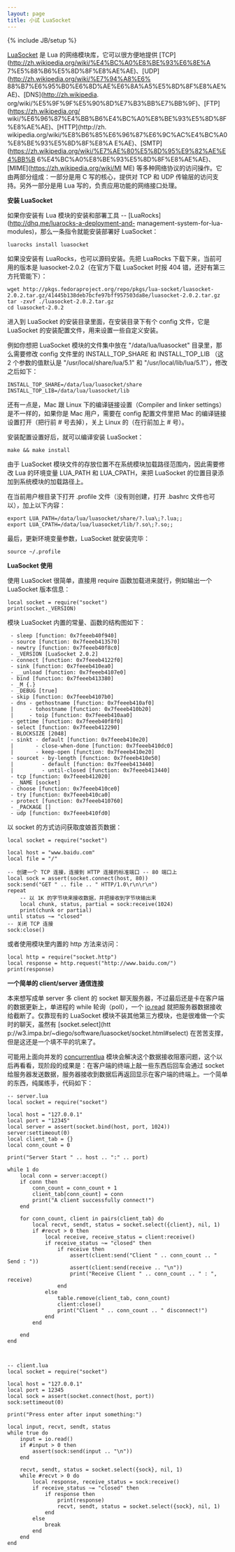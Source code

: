 ```yaml
---
layout: page
title: 小试 LuaSocket
---
```

{% include JB/setup %}

[LuaSocket](http://w3.impa.br/~diego/software/luasocket/) 是 Lua
的网络模块库，它可以很方便地提供 [TCP](http://zh.wikipedia.org/wiki/%E4%BC%A0%E8%BE%93%E6%8E%A
7%E5%88%B6%E5%8D%8F%E8%AE%AE)、[UDP](http://zh.wikipedia.org/wiki/%E7%94%A8%E6%
88%B7%E6%95%B0%E6%8D%AE%E6%8A%A5%E5%8D%8F%E8%AE%AE)、[DNS](http://zh.wikipedia.
org/wiki/%E5%9F%9F%E5%90%8D%E7%B3%BB%E7%BB%9F)、[FTP](https://zh.wikipedia.org/
wiki/%E6%96%87%E4%BB%B6%E4%BC%A0%E8%BE%93%E5%8D%8F%E8%AE%AE)、[HTTP](http://zh.
wikipedia.org/wiki/%E8%B6%85%E6%96%87%E6%9C%AC%E4%BC%A0%E8%BE%93%E5%8D%8F%E8%A
E%AE)、[SMTP](https://zh.wikipedia.org/wiki/%E7%AE%80%E5%8D%95%E9%82%AE%E4%BB%B
6%E4%BC%A0%E8%BE%93%E5%8D%8F%E8%AE%AE)、[MIME](https://zh.wikipedia.org/wiki/MI
ME) 等多种网络协议的访问操作。它由两部分组成：一部分是用 C 写的核心，提供对 TCP 和 UDP 传输层的访问支持。另外一部分是用 Lua
写的，负责应用功能的网络接口处理。

**安装 LuaSocket**

如果你安装有 Lua 模块的安装和部署工具 -- [LuaRocks](http://dhq.me/luarocks-a-deployment-and-
management-system-for-lua-modules)，那么一条指令就能安装部署好 LuaSocket：

    
    
    luarocks install luasocket
    

如果没安装有 LuaRocks，也可以源码安装。先把 LuaRocks 下载下来，当前可用的版本是 luasocket-2.0.2（在官方下载
LuaSocket 时报 404 错，还好有第三方托管能下）：

    
    
    wget http://pkgs.fedoraproject.org/repo/pkgs/lua-socket/luasocket-2.0.2.tar.gz/41445b138deb7bcfe97bff957503da8e/luasocket-2.0.2.tar.gz
    tar -zxvf ./luasocket-2.0.2.tar.gz
    cd luasocket-2.0.2
    

进入到 LuaSocket 的安装目录里面，在安装目录下有个 config 文件，它是 LuaSocket 的安装配置文件，用来设置一些自定义安装。

例如你想把 LuaSocket 模块的文件集中放在 "/data/lua/luasocket" 目录里，那么需要修改 config 文件里的
INSTALL_TOP_SHARE 和 INSTALL_TOP_LIB （这 2 个参数的值默认是 "/usr/local/share/lua/5.1" 和
"/usr/local/lib/lua/5.1"），修改之后如下：

    
    
    INSTALL_TOP_SHARE=/data/lua/luasocket/share    
    INSTALL_TOP_LIB=/data/lua/luasocket/lib  
    

还有一点是，Mac 跟 Linux 下的编译链接设置（Compiler and linker settings）是不一样的，如果你是 Mac 用户，需要在
config 配置文件里把 Mac 的编译链接设置打开（把行前 # 号去掉），关上 Linux 的（在行前加上 # 号）。

安装配置设置好后，就可以编译安装 LuaSocket：

    
    
    make && make install 
    

由于 LuaSocket 模块文件的存放位置不在系统模块加载路径范围内，因此需要修改 Lua 的环境变量 LUA_PATH 和 LUA_CPATH，来把
LuaSocket 的位置目录添加到系统模块的加载路径上。

在当前用户根目录下打开 .profile 文件（没有则创建，打开 .bashrc 文件也可以），加上以下内容：

    
    
    export LUA_PATH=/data/lua/luasocket/share/?.lua\;?.lua;;
    export LUA_CPATH=/data/lua/luasocket/lib/?.so\;?.so;;
    

最后，更新环境变量参数，LuaSocket 就安装完毕：

    
    
    source ~/.profile

**LuaSocket 使用**

使用 LuaSocket 很简单，直接用 require 函数加载进来就行，例如输出一个 LuaSocket 版本信息：

    
    
    local socket = require("socket")
    print(socket._VERSION)
    

模块 LuaSocket 内置的常量、函数的结构图如下：

    
    
     - sleep [function: 0x7feeeb40f940]
     - source [function: 0x7feeeb413570]
     - newtry [function: 0x7feeeb40f8c0]
     - _VERSION [LuaSocket 2.0.2]
     - connect [function: 0x7feeeb4122f0]
     - sink [function: 0x7feeeb410ea0]
     - __unload [function: 0x7feeeb4107e0]
     - bind [function: 0x7feeeb413380]
     - _M {.}
     - _DEBUG [true]
     - skip [function: 0x7feeeb4107b0]
     - dns - gethostname [function: 0x7feeeb410af0]
     |     - tohostname [function: 0x7feeeb410b20]
     |     - toip [function: 0x7feeeb410aa0]
     - gettime [function: 0x7feeeb40f8f0]
     - select [function: 0x7feeeb412290]
     - BLOCKSIZE [2048]
     - sinkt - default [function: 0x7feeeb410e20]
     |       - close-when-done [function: 0x7feeeb410dc0]
     |       - keep-open [function: 0x7feeeb410e20]
     - sourcet - by-length [function: 0x7feeeb410e50]
     |         - default [function: 0x7feeeb413440]
     |         - until-closed [function: 0x7feeeb413440]
     - tcp [function: 0x7feeeb412020]
     - _NAME [socket]
     - choose [function: 0x7feeeb410ce0]
     - try [function: 0x7feeeb410ca0]
     - protect [function: 0x7feeeb410760]
     - _PACKAGE []
     - udp [function: 0x7feeeb410fd0]
    

以 socket 的方式访问获取度娘首页数据：

    
    
    local socket = require("socket")
    
    local host = "www.baidu.com"
    local file = "/"
    
    -- 创建一个 TCP 连接，连接到 HTTP 连接的标准端口 -- 80 端口上
    local sock = assert(socket.connect(host, 80))
    sock:send("GET " .. file .. " HTTP/1.0\r\n\r\n")
    repeat
    	-- 以 1K 的字节块来接收数据，并把接收到字节块输出来
    	local chunk, status, partial = sock:receive(1024)
    	print(chunk or partial)
    until status ~= "closed"
    -- 关闭 TCP 连接
    sock:close()
    

或者使用模块里内置的 http 方法来访问：

    
    
    local http = require("socket.http")
    local response = http.request("http://www.baidu.com/")
    print(response)
    

**一个简单的 client/server 通信连接**

本来想写成单 server 多 client 的 socket 聊天服务器，不过最后还是卡在客户端的数据更新上，单进程的 while 轮询（poll），一个
[io.read](http://www.lua.org/manual/5.1/manual.html#pdf-io.read)
就把服务器数据接收给截断了。仅靠现有的 LuaSocket 模块不装其他第三方模块，也是很难做一个实时的聊天，虽然有 [socket.select](htt
p://w3.impa.br/~diego/software/luasocket/socket.html#select)
在苦苦支撑，但是这还是一个填不平的坑来了。

可能用上面向并发的 [concurrentlua](https://github.com/lefcha/concurrentlua)
模块会解决这个数据接收阻塞问题，这个以后再看看，现阶段的成果是：在客户端的终端上敲一些东西后回车会通过 socket
给服务器发送数据，服务器接收到数据后再返回显示在客户端的终端上。一个简单的东西，纯属练手，代码如下：

    
    
    -- server.lua
    local socket = require("socket")
    
    local host = "127.0.0.1"
    local port = "12345"
    local server = assert(socket.bind(host, port, 1024))
    server:settimeout(0)
    local client_tab = {}
    local conn_count = 0
    
    print("Server Start " .. host .. ":" .. port)  
    
    while 1 do
    	local conn = server:accept()
      	if conn then
      		conn_count = conn_count + 1
      		client_tab[conn_count] = conn 
         	print("A client successfully connect!")  
     	end
     
    	for conn_count, client in pairs(client_tab) do
    		local recvt, sendt, status = socket.select({client}, nil, 1)
    		if #recvt > 0 then
    	  		local receive, receive_status = client:receive()
    	  		if receive_status ~= "closed" then
    		      	if receive then
    		      		assert(client:send("Client " .. conn_count .. " Send : "))
    		      		assert(client:send(receive .. "\n"))
    		      		print("Receive Client " .. conn_count .. " : ", receive)    
    		      	end
    	      	else
    	      		table.remove(client_tab, conn_count)  
                	client:close()  
                	print("Client " .. conn_count .. " disconnect!")  
    	      	end
          	end
          	
    	end
    end
    
    
    
    -- client.lua
    local socket = require("socket")
    
    local host = "127.0.0.1"
    local port = 12345
    local sock = assert(socket.connect(host, port))
    sock:settimeout(0)
     
    print("Press enter after input something:")
    
    local input, recvt, sendt, status
    while true do
    	input = io.read()
    	if #input > 0 then
    		assert(sock:send(input .. "\n"))
    	end
    	
    	recvt, sendt, status = socket.select({sock}, nil, 1)
    	while #recvt > 0 do
    		local response, receive_status = sock:receive()
    		if receive_status ~= "closed" then
    		 	if response then 
    		  		print(response)
    		  		recvt, sendt, status = socket.select({sock}, nil, 1)
    		  	end
    	  	else 
    	  		break
    	  	end
      	end
    end
    

